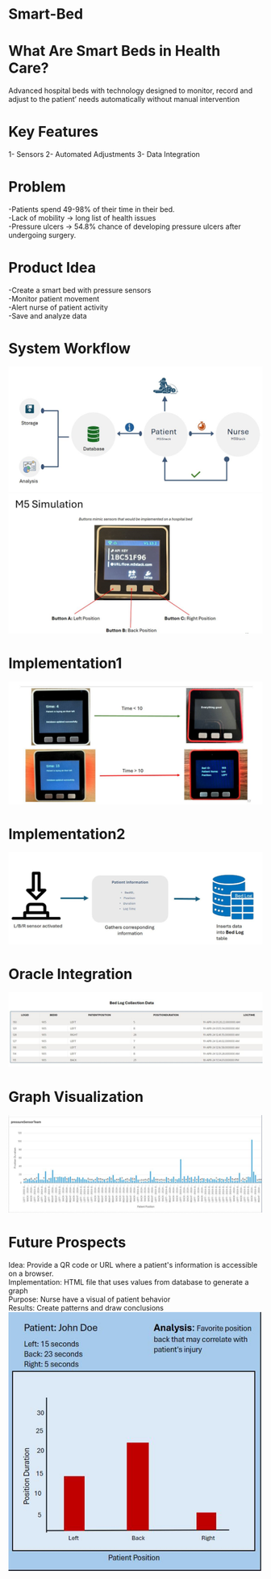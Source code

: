 # Smart-Bed 
# What Are Smart Beds in Health Care?
Advanced hospital beds with technology designed to monitor, record and adjust to the patient’ needs automatically without manual intervention </br>
# Key Features
1- Sensors
2- Automated Adjustments
3- Data Integration
# Problem​ 
-Patients spend 49-98% of their time in their bed. ​</br>
-Lack of mobility -> long list of health issues​​</br>
-Pressure ulcers  -> 54.8% chance of developing pressure ulcers after undergoing surgery.​</br>
# Product Idea 
-Create a smart bed with pressure sensors ​</br>
-Monitor patient movement ​</br>
-Alert nurse of patient activity​</br>
-Save and analyze data</br>
# System Workflow
![alt text](https://github.com/berk2k/Smart-Bed/blob/main/workflow/SystemWorkflow.JPG)<br/>
![alt text](https://github.com/berk2k/Smart-Bed/blob/main/workflow/M5.JPG)<br/>

# Implementation1
![alt text](https://github.com/berk2k/Smart-Bed/blob/main/workflow/imp1.JPG)<br/>
# Implementation2
![alt text](https://github.com/berk2k/Smart-Bed/blob/main/workflow/imp2.JPG)<br/>
# Oracle Integration
![alt text](https://github.com/berk2k/Smart-Bed/blob/main/workflow/oracle.JPG)<br/>
# Graph Visualization
![alt text](https://github.com/berk2k/Smart-Bed/blob/main/workflow/graph.JPG)<br/>

# Future Prospects
Idea: Provide a QR code or URL where a patient's information is accessible on a browser.​<br/>
Implementation: HTML file that uses values from database to generate a graph​<br/>
Purpose: Nurse have a visual of patient behavior​<br/>
Results: Create patterns and draw conclusions<br/>
![alt text](https://github.com/berk2k/Smart-Bed/blob/main/workflow/futurep.JPG)
